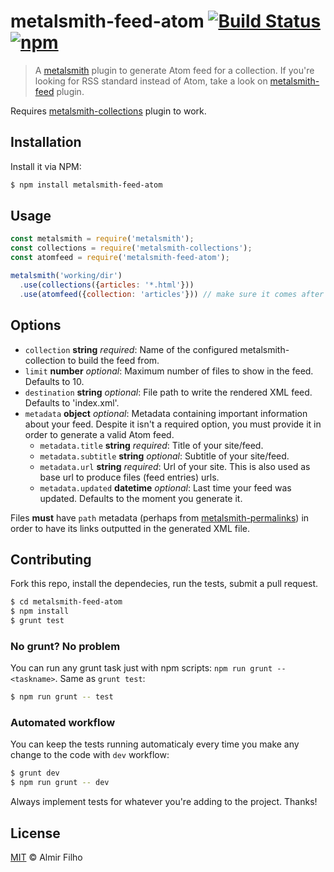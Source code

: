 # metalsmith-feed-atom [![Build Status][travis-badge]][travis] [![npm][npm-badge]][npm]

> A [metalsmith][metal] plugin to generate Atom feed for a collection.
> If you're looking for RSS standard instead of Atom, take a look on
> [metalsmith-feed][feed] plugin.

Requires [metalsmith-collections][collections] plugin to work.


## Installation

Install it via NPM:

```bash
$ npm install metalsmith-feed-atom
```


## Usage

```javascript
const metalsmith = require('metalsmith');
const collections = require('metalsmith-collections');
const atomfeed = require('metalsmith-feed-atom');

metalsmith('working/dir')
  .use(collections({articles: '*.html'}))
  .use(atomfeed({collection: 'articles'})) // make sure it comes after collections
```


## Options

- `collection` __string__ _required_: Name of the configured
  metalsmith-collection to build the feed from.
- `limit` __number__ _optional_: Maximum number of files to show in the feed.
  Defaults to 10.
- `destination` __string__ _optional_: File path to write the rendered XML feed.
  Defaults to 'index.xml'.
- `metadata` __object__ _optional_: Metadata containing important information
  about your feed. Despite it isn't a required option, you must provide it in
  order to generate a valid Atom feed.
  - `metadata.title` __string__ _required_: Title of your site/feed.
  - `metadata.subtitle` __string__ _optional_: Subtitle of your site/feed.
  - `metadata.url` __string__ _required_: Url of your site. This is also used as
    base url to produce files (feed entries) urls.
  - `metadata.updated` __datetime__ _optional_: Last time your feed was updated.
    Defaults to the moment you generate it.

Files __must__ have `path` metadata (perhaps from
[metalsmith-permalinks][permalinks]) in order to have its links outputted in the
generated XML file.


## Contributing

Fork this repo, install the dependecies, run the tests, submit a pull request.

```bash
$ cd metalsmith-feed-atom
$ npm install
$ grunt test
```

### No grunt? No problem

You can run any grunt task just with npm scripts: `npm run grunt -- <taskname>`.
Same as `grunt test`:

```bash
$ npm run grunt -- test
```

### Automated workflow

You can keep the tests running automaticaly every time you make any change to
the code with `dev` workflow:

```bash
$ grunt dev
$ npm run grunt -- dev
```

Always implement tests for whatever you're adding to the project. Thanks!


## License

[MIT][license] © Almir Filho


[travis]: https://travis-ci.org/almirfilho/metalsmith-feed-author
[travis-badge]: https://travis-ci.org/almirfilho/metalsmith-feed-author.svg?branch=master
[npm]: https://www.npmjs.com/package/metalsmith-feed-author
[npm-badge]: https://img.shields.io/npm/v/metalsmith-feed-author.svg?maxAge=2592000
[metal]: http://www.metalsmith.io/
[feed]: https://github.com/hurrymaplelad/metalsmith-feed
[collections]: https://github.com/segmentio/metalsmith-collections
[permalinks]: https://github.com/segmentio/metalsmith-permalinks
[license]: https://github.com/almirfilho/metalsmith-feed-atom/blob/master/LICENSE.md
